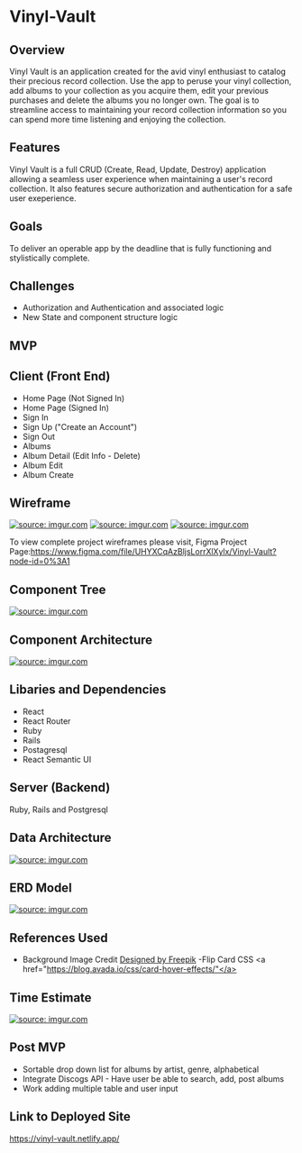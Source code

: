# Vinyl-Vault

## Overview

Vinyl Vault is an application created for the avid vinyl enthusiast to catalog their precious record collection. Use the app to peruse your vinyl collection, add albums to your collection as you acquire them, edit your previous purchases and delete the albums you no longer own. The goal is to streamline access to maintaining your record collection information so you can spend more time listening and enjoying the collection.

## Features
Vinyl Vault is a full CRUD (Create, Read, Update, Destroy) application allowing a seamless user experience when maintaining a user's record collection.  It also features secure authorization and authentication for a safe user exeperience.

## Goals
To deliver an operable app by the deadline that is fully functioning and stylistically complete.

## Challenges
- Authorization and Authentication and associated logic
- New State and component structure logic

## MVP

## Client (Front End)
- Home Page (Not Signed In)
- Home Page (Signed In)
- Sign In
- Sign Up ("Create an Account")
- Sign Out
- Albums
- Album Detail (Edit Info - Delete)
- Album Edit
- Album Create

## Wireframe
<a href="https://imgur.com/eTQeaKs"><img src="https://i.imgur.com/eTQeaKs.png" title="source: imgur.com" /></a>
<a href="https://imgur.com/v56MOkB"><img src="https://i.imgur.com/v56MOkB.png" title="source: imgur.com" /></a>
<a href="https://imgur.com/fze767k"><img src="https://i.imgur.com/fze767k.png" title="source: imgur.com" /></a>


To view complete project wireframes please visit,
Figma Project Page:https://www.figma.com/file/UHYXCqAzBljsLorrXlXylx/Vinyl-Vault?node-id=0%3A1

## Component Tree
<a href="https://imgur.com/9gDgLam"><img src="https://i.imgur.com/9gDgLam.png" title="source: imgur.com" /></a>

## Component Architecture
<a href="https://imgur.com/AQiENsh"><img src="https://i.imgur.com/AQiENsh.png" title="source: imgur.com" /></a>

## Libaries and Dependencies
- React
- React Router
- Ruby
- Rails
- Postagresql
- React Semantic UI

## Server (Backend)
Ruby, Rails and Postgresql

## Data Architecture
<a href="https://imgur.com/JLIs5xy"><img src="https://i.imgur.com/JLIs5xy.png" title="source: imgur.com" /></a>

## ERD Model
<a href="https://imgur.com/U3YFGcQ"><img src="https://i.imgur.com/U3YFGcQ.png" title="source: imgur.com" /></a>

## References Used
- Background Image Credit
<a href="http://www.freepik.com">Designed by Freepik</a>
-Flip Card CSS
<a href="https://blog.avada.io/css/card-hover-effects/"</a>


## Time Estimate
<a href="https://imgur.com/vBHkKTG"><img src="https://i.imgur.com/vBHkKTG.png" title="source: imgur.com" /></a>

## Post MVP
- Sortable drop down list for albums by artist, genre, alphabetical
- Integrate Discogs API - Have user be able to search, add, post albums
- Work adding multiple table and user input

## Link to Deployed Site
https://vinyl-vault.netlify.app/


